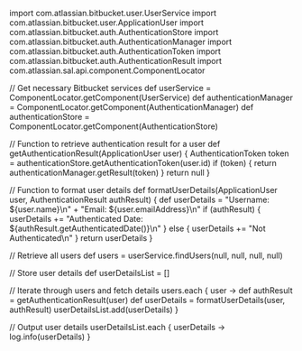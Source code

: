 import com.atlassian.bitbucket.user.UserService
import com.atlassian.bitbucket.user.ApplicationUser
import com.atlassian.bitbucket.auth.AuthenticationStore
import com.atlassian.bitbucket.auth.AuthenticationManager
import com.atlassian.bitbucket.auth.AuthenticationToken
import com.atlassian.bitbucket.auth.AuthenticationResult
import com.atlassian.sal.api.component.ComponentLocator

// Get necessary Bitbucket services
def userService = ComponentLocator.getComponent(UserService)
def authenticationManager = ComponentLocator.getComponent(AuthenticationManager)
def authenticationStore = ComponentLocator.getComponent(AuthenticationStore)

// Function to retrieve authentication result for a user
def getAuthenticationResult(ApplicationUser user) {
    AuthenticationToken token = authenticationStore.getAuthenticationToken(user.id)
    if (token) {
        return authenticationManager.getResult(token)
    }
    return null
}

// Function to format user details
def formatUserDetails(ApplicationUser user, AuthenticationResult authResult) {
    def userDetails = "Username: ${user.name}\n" +
                      "Email: ${user.emailAddress}\n"
    if (authResult) {
        userDetails += "Authenticated Date: ${authResult.getAuthenticatedDate()}\n"
    } else {
        userDetails += "Not Authenticated\n"
    }
    return userDetails
}

// Retrieve all users
def users = userService.findUsers(null, null, null, null)

// Store user details
def userDetailsList = []

// Iterate through users and fetch details
users.each { user ->
    def authResult = getAuthenticationResult(user)
    def userDetails = formatUserDetails(user, authResult)
    userDetailsList.add(userDetails)
}

// Output user details
userDetailsList.each { userDetails ->
    log.info(userDetails)
}
